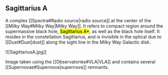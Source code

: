 ## Sagittarius A
A complex [[Spectra#Radio source|radio source]] at the center of the [[Milky Way#Milky Way|Milky Way]]. It refers to compact region around the supermassive black hole, <mark class="hltr-pink">Sagittarius A*</mark>, as well as the black hole itself. It resides in the constellation Sagittarius, and is invisible in the optical due to [[Dust#Dust|dust]] along the sight line in the Milky Way Galactic disk. 

![[SagittariusA.jpg]]

Image taken using the [[Observatories#VLA|VLA]] and contains several [[Supernovae#Supernova|supernova]] remnants.